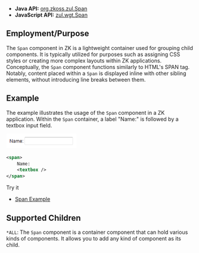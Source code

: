 
- **Java API:** [org.zkoss.zul.Span](https://www.zkoss.org/javadoc/latest/zk/org/zkoss/zul/Span.html)
- **JavaScript API:** [zul.wgt.Span](https://www.zkoss.org/javadoc/latest/jsdoc/classes/zul.wgt.Span.html)

## Employment/Purpose

The `Span` component in ZK is a lightweight container used for grouping child components. It is typically utilized for purposes such as assigning CSS styles or creating more complex layouts within ZK applications. Conceptually, the `Span` component functions similarly to HTML's SPAN tag. Notably, content placed within a `Span` is displayed inline with other sibling elements, without introducing line breaks between them.

## Example

The example illustrates the usage of the `Span` component in a ZK application. Within the `Span` container, a label "Name:" is followed by a textbox input field.

![Span Component Example](images/ZKComRef_Span_Example.png)

```xml
<span>
    Name:
    <textbox />
</span>
```

Try it

* [Span Example](https://zkfiddle.org/sample/1lopfso/1-ZK-Component-Reference-Span-Example?v=latest&t=Iceblue_Compact)


## Supported Children

`*ALL`: The `Span` component is a container component that can hold various kinds of components. It allows you to add any kind of component as its child.
